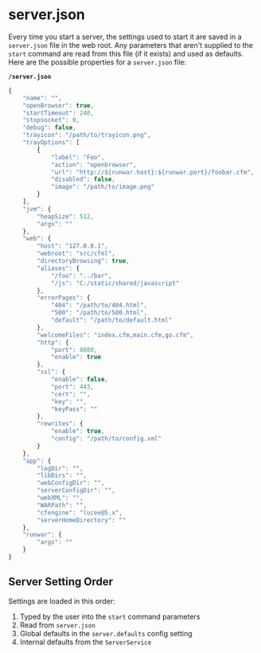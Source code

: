 # server.json

Every time you start a server, the settings used to start it are saved in a `server.json` file in the web root.  Any parameters that aren't supplied to the `start` command are read from this file (if it exists) and used as defaults.  Here are the possible properties for a `server.json` file:

**`/server.json`**
```javascript
{
	"name": "",
	"openBrowser": true,
	"startTimeout": 240,
	"stopsocket": 0,
	"debug": false,
	"trayicon": "/path/to/trayicon.png",
	"trayOptions": [
		{
			"label": "Foo",
			"action": "openbrowser",
			"url": "http://${runwar.host}:${runwar.port}/foobar.cfm",
			"disabled": false,
			"image": "/path/to/image.png"
		}
	],
	"jvm": {
		"heapSize": 512,
		"args": ""
	},
	"web": {
		"host": "127.0.0.1",
		"webroot": "src/cfml",
		"directoryBrowsing": true,
		"aliases": {
			"/foo": "../bar",
			"/js": "C:/static/shared/javascript"
		},
		"errorPages": {
			"404": "/path/to/404.html",
			"500": "/path/to/500.html",
			"default": "/path/to/default.html"
		},
		"welcomeFiles": "index.cfm,main.cfm,go.cfm",
		"http": {
			"port": 8080,
			"enable": true
		},
		"ssl": {
			"enable": false,
			"port": 443,
			"cert": "",
			"key": "",
			"keyPass": ""
		},
		"rewrites": {
			"enable": true,
			"config": "/path/to/config.xml"
		}
	},
	"app": {
		"logDir": "",
		"libDirs": "",
		"webConfigDir": "",
		"serverConfigDir": "",
		"webXML": "",
		"WARPath": "",
		"cfengine": "lucee@5.x",
		"serverHomeDirectory": ""
	},
	"runwar": {
		"args": ""
	}
}
```

## Server Setting Order

Settings are loaded in this order:

1. Typed by the user into the `start` command parameters
2. Read from `server.json`
3. Global defaults in the `server.defaults` config setting
3. Internal defaults from the `ServerService`


